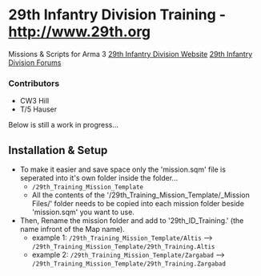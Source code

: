# 29th Infantry Division Training - http://www.29th.org
Missions & Scripts for Arma 3 
[29th Infantry Division Website](http://www.29th.org) 
[29th Infantry Division Forums](http://forums.29th.org) 

### Contributors
- CW3 Hill
- T/5 Hauser


Below is still a work in progress...

## Installation & Setup 
- To make it easier and save space only the 'mission.sqm' file is seperated into it's own folder inside the folder...
  - `/29th_Training_Mission_Template` 
  - All the contents of the '/29th_Training_Mission_Template/_Mission Files/' folder needs to be copied into each mission folder beside 'mission.sqm' you want to use.
- Then, Rename the mission folder and add to '29th_ID_Training.' (the name infront of the Map name).
  - example 1: `/29th_Training_Mission_Template/Altis` --> `/29th_Training_Mission_Template/29th_Training.Altis`
  - example 2: `/29th_Training_Mission_Template/Zargabad` --> `/29th_Training_Mission_Template/29th_Training.Zargabad`
	


